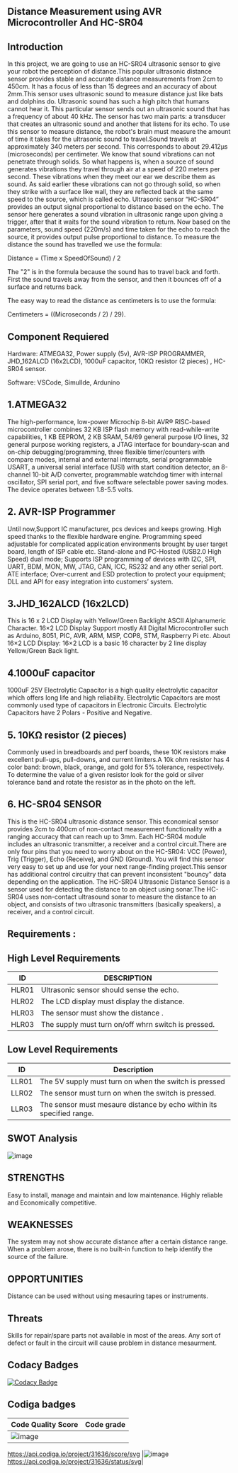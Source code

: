 ## Distance Measurement using AVR Microcontroller And HC-SR04
## Introduction
In this project, we are going to use an HC-SR04 ultrasonic sensor to give your robot the perception of distance.This popular ultrasonic distance sensor provides stable and accurate distance measurements from 2cm to 450cm. It has a focus of less than 15 degrees and an accuracy of about 2mm.This sensor uses ultrasonic sound to measure distance just like bats and dolphins do. Ultrasonic sound has such a high pitch that humans cannot hear it. This particular sensor sends out an ultrasonic sound that has a frequency of about 40 kHz. The sensor has two main parts: a transducer that creates an ultrasonic sound and another that listens for its echo. To use this sensor to measure distance, the robot's brain must measure the amount of time it takes for the ultrasonic sound to travel.Sound travels at approximately 340 meters per second. This corresponds to about 29.412µs (microseconds) per centimeter. We know that sound vibrations can not penetrate through solids. So what happens is, when a source of sound generates vibrations they travel through air at a speed of 220 meters per second. These vibrations when they meet our ear we describe them as sound. As said earlier these vibrations can not go through solid, so when they strike with a surface like wall, they are reflected back at the same speed to the source, which is called echo. Ultrasonic sensor “HC-SR04” provides an output signal proportional to distance based on the echo. The sensor here generates a sound vibration in ultrasonic range upon giving a trigger, after that it waits for the sound vibration to return. Now based on the parameters, sound speed (220m/s) and time taken for the echo to reach the source, it provides output pulse proportional to distance. To measure the distance the sound has travelled we use the formula:

Distance = (Time x SpeedOfSound) / 2

The "2" is in the formula because the sound has to travel back and forth. First the sound travels away from the sensor, and then it bounces off of a surface and returns back.

The easy way to read the distance as centimeters is to use the formula:

Centimeters = ((Microseconds / 2) / 29).

## Component Requiered
Hardware: ATMEGA32, Power supply (5v), AVR-ISP PROGRAMMER, JHD_162ALCD (16x2LCD), 1000uF capacitor, 10KΩ resistor (2 pieces) , HC-SR04 sensor.

Software: VSCode, SimulIde, Ardunino

## 1.ATMEGA32
The high-performance, low-power Microchip 8-bit AVR® RISC-based microcontroller combines 32 KB ISP flash memory with read-while-write capabilities, 1 KB EEPROM, 2 KB SRAM, 54/69 general purpose I/O lines, 32 general purpose working registers, a JTAG interface for boundary-scan and on-chip debugging/programming, three flexible timer/counters with compare modes, internal and external interrupts, serial programmable USART, a universal serial interface (USI) with start condition detector, an 8-channel 10-bit A/D converter, programmable watchdog timer with internal oscillator, SPI serial port, and five software selectable power saving modes. The device operates between 1.8-5.5 volts.

## 2. AVR-ISP Programmer
Until now,Support IC manufacturer, pcs devices and keeps growing. High speed thanks to the flexible hardware engine. Programming speed adjustable for complicated application environments brought by user target board, length of ISP cable etc. Stand-alone and PC-Hosted (USB2.0 High Speed) dual mode; Supports ISP programming of devices with I2C, SPI, UART, BDM, MON, MW, JTAG, CAN, ICC, RS232 and any other serial port. ATE interface; Over-current and ESD protection to protect your equipment; DLL and API for easy integration into customers’ system.

## 3.JHD_162ALCD (16x2LCD)
This is 16 x 2 LCD Display with Yellow/Green Backlight ASCII Alphanumeric Character. 16×2 LCD Display Support mostly All Digital Microcontroller such as Arduino, 8051, PIC, AVR, ARM, MSP, COP8, STM, Raspberry Pi etc. About 16×2 LCD Display: 16×2 LCD is a basic 16 character by 2 line display Yellow/Green Back light.

## 4.1000uF capacitor
1000uF 25V Electrolytic Capacitor is a high quality electrolytic capacitor which offers long life and high reliability. Electrolytic Capacitors are most commonly used type of capacitors in Electronic Circuits. Electrolytic Capacitors have 2 Polars - Positive and Negative.

## 5. 10KΩ resistor (2 pieces)
Commonly used in breadboards and perf boards, these 10K resistors make excellent pull-ups, pull-downs, and current limiters.A 10k ohm resistor has 4 color band: brown, black, orange, and gold for 5% tolerance, respectively. To determine the value of a given resistor look for the gold or silver tolerance band and rotate the resistor as in the photo on the left.

## 6. HC-SR04 SENSOR
This is the HC-SR04 ultrasonic distance sensor. This economical sensor provides 2cm to 400cm of non-contact measurement functionality with a ranging accuracy that can reach up to 3mm. Each HC-SR04 module includes an ultrasonic transmitter, a receiver and a control circuit.There are only four pins that you need to worry about on the HC-SR04: VCC (Power), Trig (Trigger), Echo (Receive), and GND (Ground). You will find this sensor very easy to set up and use for your next range-finding project.This sensor has additional control circuitry that can prevent inconsistent "bouncy" data depending on the application. The HC-SR04 Ultrasonic Distance Sensor is a sensor used for detecting the distance to an object using sonar.The HC-SR04 uses non-contact ultrasound sonar to measure the distance to an object, and consists of two ultrasonic transmitters (basically speakers), a receiver, and a control circuit.
## Requirements :
## High Level Requirements
|ID|	DESCRIPTION|
|--|--|
|HLR01|Ultrasonic sensor should sense the echo.|
|HLR02|The LCD display must display the distance.|
|HLR03|The sensor must show the distance .|
|HLR03|The supply must turn on/off whrn switch is pressed.|


## Low Level Requirements
|ID|	Description	|
|--|--|
|LLR01|The 5V supply must turn on when the switch is pressed|	
|LLR02|The sensor must turn on when the switch is pressed.|	
|LLR03|The sensor must mesaure distance by echo within its specified range.|

## SWOT Analysis
![image](https://user-images.githubusercontent.com/98769359/157095785-c2eb5957-48ad-4477-a412-8eface854241.png)

## STRENGTHS
Easy to install, manage and maintain and low maintenance.
Highly reliable and Economically competitive.
## WEAKNESSES
The system may not show accurate distance after a certain distance range.
When a problem arose, there is no built-in function to help identify the source of the failure.
## OPPORTUNITIES
Distance can be used without using mesauring tapes or instruments.
## Threats
Skills for repair/spare parts not available in most of the areas.
Any sort of defect or fault in the circuit will cause problem in distance mesaurment.

## Codacy Badges
[![Codacy Badge](https://app.codacy.com/project/badge/Grade/81c44f23f3004cd6ae702a98b3341a83)](https://www.codacy.com/gh/Shantanu3107/M2_EmbSys/dashboard?utm_source=github.com&amp;utm_medium=referral&amp;utm_content=Shantanu3107/M2_EmbSys&amp;utm_campaign=Badge_Grade)

## Codiga badges
|Code Quality Score|Code grade|
|--|--|
|![image](https://user-images.githubusercontent.com/98769359/157088428-c379cbb3-d577-4cf1-9a81-f4d5051d4bb5.png)
https://api.codiga.io/project/31636/score/svg 
|![image](https://user-images.githubusercontent.com/98769359/157088456-be5e6418-1f37-4e49-a4e1-980ecfaa0de0.png)
https://api.codiga.io/project/31636/status/svg|



